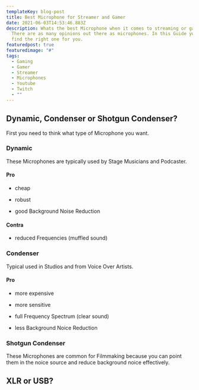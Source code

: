 ```yaml
---
templateKey: blog-post
title: Best Microphone for Streamer and Gamer
date: 2021-06-03T14:53:46.883Z
description: Whats the best Microphone when it comes to streaming or gaming?
  There are as many opinions out there as microphones. In this Guide you will
  find the right one for you.
featuredpost: true
featuredimage: "#"
tags:
  - Gaming
  - Gamer
  - Streamer
  - Microphones
  - Youtube
  - Twitch
  - ""
---
```

## Dynamic, Condenser or Shotgun Condenser?

First you need to think what type of Microphone you want. 

### Dynamic

These Microphones are typically used by Stage Musicians and Podcaster.

#### Pro

* cheap

* robust

* good Background Noise Reduction

#### Contra

* reduced Frequencies (muffled sound)

### Condenser

Typical used in Studios and from Voice Over Artists.

#### Pro

* more expensive

* more sensitive

* full Frequency Spectrum (clear sound)

* less Background Noice Reduction

### Shotgun Condenser

These Microphones are common for Filmmaking because you can point them in the noice source and reduce background noice effectively.


## XLR or USB?